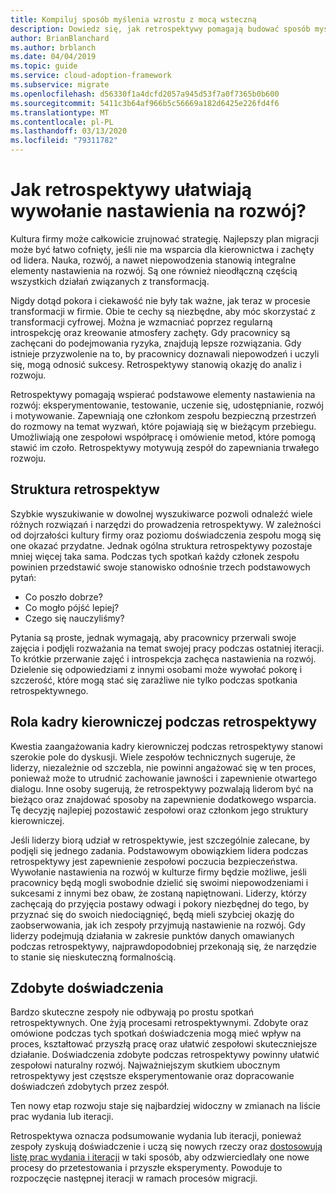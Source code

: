 ```yaml
---
title: Kompiluj sposób myślenia wzrostu z mocą wsteczną
description: Dowiedz się, jak retrospektywy pomagają budować sposób myślenia wzrostu i dać zespoły do tworzenia stałego wzrostu.
author: BrianBlanchard
ms.author: brblanch
ms.date: 04/04/2019
ms.topic: guide
ms.service: cloud-adoption-framework
ms.subservice: migrate
ms.openlocfilehash: d56330f1a4dcfd2057a945d53f7a0f7365b0b600
ms.sourcegitcommit: 5411c3b64af966b5c56669a182d6425e226fd4f6
ms.translationtype: MT
ms.contentlocale: pl-PL
ms.lasthandoff: 03/13/2020
ms.locfileid: "79311782"
---
```

<!-- markdownlint-disable MD026 -->

# <a name="how-do-retrospectives-help-build-a-growth-mindset"></a>Jak retrospektywy ułatwiają wywołanie nastawienia na rozwój?

Kultura firmy może całkowicie zrujnować strategię. Najlepszy plan migracji może być łatwo cofnięty, jeśli nie ma wsparcia dla kierownictwa i zachęty od lidera. Nauka, rozwój, a nawet niepowodzenia stanowią integralne elementy nastawienia na rozwój. Są one również nieodłączną częścią wszystkich działań związanych z transformacją.

Nigdy dotąd pokora i ciekawość nie były tak ważne, jak teraz w procesie transformacji w firmie. Obie te cechy są niezbędne, aby móc skorzystać z transformacji cyfrowej. Można je wzmacniać poprzez regularną introspekcję oraz kreowanie atmosfery zachęty. Gdy pracownicy są zachęcani do podejmowania ryzyka, znajdują lepsze rozwiązania. Gdy istnieje przyzwolenie na to, by pracownicy doznawali niepowodzeń i uczyli się, mogą odnosić sukcesy. Retrospektywy stanowią okazję do analiz i rozwoju.

Retrospektywy pomagają wspierać podstawowe elementy nastawienia na rozwój: eksperymentowanie, testowanie, uczenie się, udostępnianie, rozwój i motywowanie. Zapewniają one członkom zespołu bezpieczną przestrzeń do rozmowy na temat wyzwań, które pojawiają się w bieżącym przebiegu. Umożliwiają one zespołowi współpracę i omówienie metod, które pomogą stawić im czoło. Retrospektywy motywują zespół do zapewniania trwałego rozwoju.

## <a name="retrospective-structure"></a>Struktura retrospektyw

Szybkie wyszukiwanie w dowolnej wyszukiwarce pozwoli odnaleźć wiele różnych rozwiązań i narzędzi do prowadzenia retrospektywy. W zależności od dojrzałości kultury firmy oraz poziomu doświadczenia zespołu mogą się one okazać przydatne. Jednak ogólna struktura retrospektywy pozostaje mniej więcej taka sama. Podczas tych spotkań każdy członek zespołu powinien przedstawić swoje stanowisko odnośnie trzech podstawowych pytań:

- Co poszło dobrze?
- Co mogło pójść lepiej?
- Czego się nauczyliśmy?

Pytania są proste, jednak wymagają, aby pracownicy przerwali swoje zajęcia i podjęli rozważania na temat swojej pracy podczas ostatniej iteracji. To krótkie przerwanie zajęć i introspekcja zachęca nastawienia na rozwój. Dzielenie się odpowiedziami z innymi osobami może wywołać pokorę i szczerość, które mogą stać się zaraźliwe nie tylko podczas spotkania retrospektywnego.

## <a name="leaderships-role-in-a-retrospective"></a>Rola kadry kierowniczej podczas retrospektywy

Kwestia zaangażowania kadry kierowniczej podczas retrospektywy stanowi szerokie pole do dyskusji. Wiele zespołów technicznych sugeruje, że liderzy, niezależnie od szczebla, nie powinni angażować się w ten proces, ponieważ może to utrudnić zachowanie jawności i zapewnienie otwartego dialogu. Inne osoby sugerują, że retrospektywy pozwalają liderom być na bieżąco oraz znajdować sposoby na zapewnienie dodatkowego wsparcia. Tę decyzję najlepiej pozostawić zespołowi oraz członkom jego struktury kierowniczej.

Jeśli liderzy biorą udział w retrospektywie, jest szczególnie zalecane, by podjęli się jednego zadania. Podstawowym obowiązkiem lidera podczas retrospektywy jest zapewnienie zespołowi poczucia bezpieczeństwa. Wywołanie nastawienia na rozwój w kulturze firmy będzie możliwe, jeśli pracownicy będą mogli swobodnie dzielić się swoimi niepowodzeniami i sukcesami z innymi bez obaw, że zostaną napiętnowani. Liderzy, którzy zachęcają do przyjęcia postawy odwagi i pokory niezbędnej do tego, by przyznać się do swoich niedociągnięć, będą mieli szybciej okazję do zaobserwowania, jak ich zespoły przyjmują nastawienie na rozwój. Gdy liderzy podejmują działania w zakresie punktów danych omawianych podczas retrospektywy, najprawdopodobniej przekonają się, że narzędzie to stanie się nieskuteczną formalnością.

## <a name="lessons-learned"></a>Zdobyte doświadczenia

Bardzo skuteczne zespoły nie odbywają po prostu spotkań retrospektywnych. One żyją procesami retrospektywnymi. Zdobyte oraz omówione podczas tych spotkań doświadczenia mogą mieć wpływ na proces, kształtować przyszłą pracę oraz ułatwić zespołowi skuteczniejsze działanie. Doświadczenia zdobyte podczas retrospektywy powinny ułatwić zespołowi naturalny rozwój. Najważniejszym skutkiem ubocznym retrospektywy jest częstsze eksperymentowanie oraz dopracowanie doświadczeń zdobytych przez zespół.

Ten nowy etap rozwoju staje się najbardziej widoczny w zmianach na liście prac wydania lub iteracji.

Retrospektywa oznacza podsumowanie wydania lub iteracji, ponieważ zespoły zyskują doświadczenie i uczą się nowych rzeczy oraz [dostosowują listę prac wydania i iteracji](../assess/release-iteration-backlog.md) w taki sposób, aby odzwierciedlały one nowe procesy do przetestowania i przyszłe eksperymenty. Powoduje to rozpoczęcie następnej iteracji w ramach procesów migracji.
